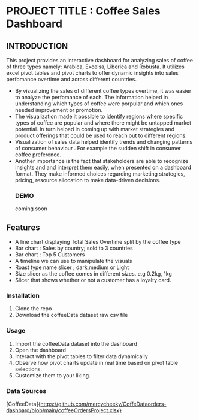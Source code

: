 # PROJECT TITLE : Coffee Sales Dashboard

## INTRODUCTION
This project provides an interactive dashboard for analyzing sales of coffee of three types namely: Arabica, Excelsa, Liberica and Robusta. It utilizes excel pivot tables and pivot charts to offer dynamic insights into sales perfomance overtime and across different countries.
- By visualizing the sales of different coffee types overtime, it was easier to analyze the perfomance of each. The information helped in understanding which types of coffee were porpular and which ones needed improvement or promotion.
- The visualization made it possible to identify regions where specific types of coffee are popular and where there might be untapped market potential. In turn helped in coming up with market strategies and product offerings that could be used to reach out to different regions.
- Visualization of sales data helped identify trends and changing patterns of consumer behaviour . For example the sudden shift in consumer coffee preference.
- Another importance is the fact that stakeholders are able to recognize insights and and interpret them easily, when presented on a dashboard format. They make informed choices regarding marketing strategies, pricing, resource allocation to make data-driven decisions.
  ### DEMO
  coming soon
## Features
- A line chart displaying Total Sales Overtime split by the coffee type
- Bar chart : Sales by country; sold to 3 countries
- Bar chart : Top 5 Customers
- A timeline we can use to manipulate the visuals
- Roast type name slicer ; dark,medium or Light
- Size slicer as the coffee comes in different sizes. e.g 0.2kg, 1kg
- Slicer that shows whether or not a customer has a loyalty card.
### Installation
1. Clone the repo
2. Download the coffeeData dataset raw csv file

### Usage
1. Import the coffeeData dataset into the dashboard
2. Open the dashboard
3. Interact with the pivot tables to filter data dynamically
4. Observe how pivot charts update in real time based on pivot table selections.
5. Customize them to your liking.
### Data Sources
[CoffeeData]{https://github.com/mercycheeky/CoffeDataorders-dashbard/blob/main/coffeeOrdersProject.xlsx}

